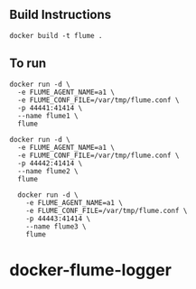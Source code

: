 
## Build Instructions

    docker build -t flume .

## To run

    docker run -d \
      -e FLUME_AGENT_NAME=a1 \
      -e FLUME_CONF_FILE=/var/tmp/flume.conf \
      -p 44441:41414 \
      --name flume1 \
      flume

    docker run -d \
      -e FLUME_AGENT_NAME=a1 \
      -e FLUME_CONF_FILE=/var/tmp/flume.conf \
      -p 44442:41414 \
      --name flume2 \
      flume

      docker run -d \
        -e FLUME_AGENT_NAME=a1 \
        -e FLUME_CONF_FILE=/var/tmp/flume.conf \
        -p 44443:41414 \
        --name flume3 \
        flume
# docker-flume-logger
